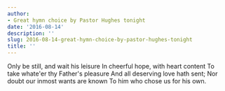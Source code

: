 ```yaml
---
author:
- Great hymn choice by Pastor Hughes tonight
date: '2016-08-14'
description: ''
slug: 2016-08-14-great-hymn-choice-by-pastor-hughes-tonight
title: ''
---
```

Only be still, and wait his leisure
In cheerful hope, with heart content
To take whate'er thy Father's pleasure
And all deserving love hath sent;
Nor doubt our inmost wants are known
To him who chose us for his own.



